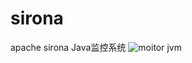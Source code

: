 # sirona
apache sirona Java监控系统
![moitor jvm](http://sirona.incubator.apache.org/images/gui/sirona-jvm.png)
